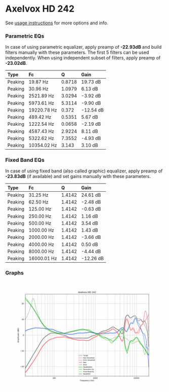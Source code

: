 # Axelvox HD 242
See [usage instructions](https://github.com/jaakkopasanen/AutoEq#usage) for more options and info.

### Parametric EQs
In case of using parametric equalizer, apply preamp of **-22.93dB** and build filters manually
with these parameters. The first 5 filters can be used independently.
When using independent subset of filters, apply preamp of **-23.02dB**.

| Type    | Fc          |      Q | Gain      |
|:--------|:------------|:-------|:----------|
| Peaking | 19.87 Hz    | 0.8718 | 19.73 dB  |
| Peaking | 30.96 Hz    | 1.0979 | 6.13 dB   |
| Peaking | 2521.89 Hz  | 3.0294 | -3.92 dB  |
| Peaking | 5973.61 Hz  | 5.3114 | -9.90 dB  |
| Peaking | 19220.78 Hz | 0.372  | -12.54 dB |
| Peaking | 489.42 Hz   | 0.5351 | 5.67 dB   |
| Peaking | 1222.54 Hz  | 0.0658 | -2.19 dB  |
| Peaking | 4587.43 Hz  | 2.9224 | 8.11 dB   |
| Peaking | 5322.62 Hz  | 7.3552 | -4.93 dB  |
| Peaking | 10354.02 Hz | 3.143  | 3.10 dB   |

### Fixed Band EQs
In case of using fixed band (also called graphic) equalizer, apply preamp of **-23.83dB**
(if available) and set gains manually with these parameters.

| Type    | Fc          |      Q | Gain      |
|:--------|:------------|:-------|:----------|
| Peaking | 31.25 Hz    | 1.4142 | 24.61 dB  |
| Peaking | 62.50 Hz    | 1.4142 | -2.48 dB  |
| Peaking | 125.00 Hz   | 1.4142 | -0.63 dB  |
| Peaking | 250.00 Hz   | 1.4142 | 1.16 dB   |
| Peaking | 500.00 Hz   | 1.4142 | 3.54 dB   |
| Peaking | 1000.00 Hz  | 1.4142 | 1.43 dB   |
| Peaking | 2000.00 Hz  | 1.4142 | -3.66 dB  |
| Peaking | 4000.00 Hz  | 1.4142 | 0.50 dB   |
| Peaking | 8000.00 Hz  | 1.4142 | -4.44 dB  |
| Peaking | 16000.01 Hz | 1.4142 | -12.26 dB |

### Graphs
![](./Axelvox%20HD%20242.png)